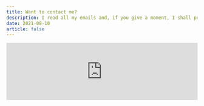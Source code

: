```yaml
---
title: Want to contact me?
description: I read all my emails and, if you give a moment, I shall promptly reply to you. Talk to you soon!
date: 2021-08-10
article: false
---
```


<iframe class="contact-form"
  src="https://tally.so/embed/3yP7pp?alignLeft=1&hideTitle=1&transparentBackground=1"
  width="100%"
  frameborder="0"
  marginheight="0"
  marginwidth="0"
  title="A question? Contact me!">
</iframe>
